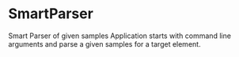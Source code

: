 # SmartParser
Smart Parser of given samples 
Application starts with command line arguments and parse a given samples for a target element.
